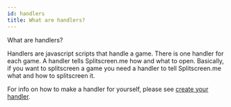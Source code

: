 ```yaml
---
id: handlers
title: What are handlers?
---
```


What are handlers?

Handlers are javascript scripts that handle a game. There is one handler for each game. A handler tells Splitscreen.me how and what to open. 
Basically, if you want to splitscreen a game you need a handler to tell Splitscreen.me what and how to splitscreen it. 

For info on how to make a handler for yourself, please see [create your handler](/docs/create-handlers).
